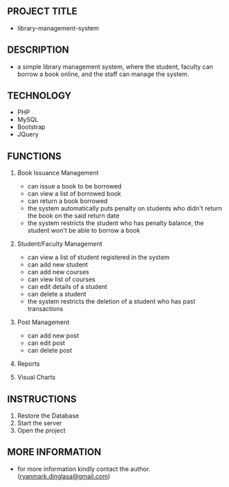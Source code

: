 ## PROJECT TITLE
-  library-management-system

## DESCRIPTION
- a simple library management system, where the student, faculty can borrow a book online, and the staff can manage the system.

## TECHNOLOGY
- PHP
- MySQL
- Bootstrap
- JQuery

## FUNCTIONS
1. Book Issuance Management
   -  can issue a book to be borrowed
   -  can view a list of borrowed book
   -  can return a book borrowed
   -  the system automatically puts penalty on students who didn't return the book on the said return date
   -  the system restricts the student who has penalty balance, the student won't be able to borrow a book

2. Student/Faculty Management
   - can view a list of student registered in the system
   - can add new student
   - can add new courses
   - can view list of courses
   - can edit details of a student
   - can delete a student
   - the system restricts the deletion of a student who has past transactions

3. Post Management
   - can add new post
   - can edit post
   - can delete post

4. Reports
5. Visual Charts
  
## INSTRUCTIONS
1. Restore the Database
2. Start the server
3. Open the project

## MORE INFORMATION
- for more information kindly contact the author. (ryanmark.dinglasa@gmail.com)

  
